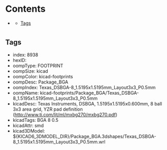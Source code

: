 



Contents
========

* [](#)
	* [Tags](#tags)

# 

## Tags

- index: 8938
- hexID: 
- oompType: FOOTPRINT
- oompSize: kicad
- oompColor: kicad-footprints
- oompDesc: Package_BGA
- oompIndex: Texas_DSBGA-8_1.5195x1.5195mm_Layout3x3_P0.5mm
- oompName: kicad-footprints/Package_BGA/Texas_DSBGA-8_1.5195x1.5195mm_Layout3x3_P0.5mm
- kicadDesc: Texas Instruments, DSBGA, 1.5195x1.5195x0.600mm, 8 ball 3x3 area grid, YZR pad definition (http://www.ti.com/lit/ml/mxbg270/mxbg270.pdf)
- kicadTags: BGA 8 0.5
- kicadAttr: smd
- kicad3DModel: ${KICAD6_3DMODEL_DIR}/Package_BGA.3dshapes/Texas_DSBGA-8_1.5195x1.5195mm_Layout3x3_P0.5mm.wrl
